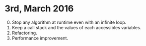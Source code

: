 # 3rd, March 2016

0. Stop any algorithm at runtime even with an infinite loop.
0. Keep a call stack and the values of each accessibles variables.
0. Refactoring.
0. Performance improvement.